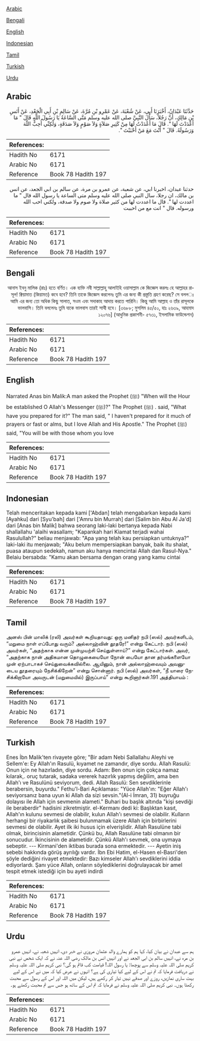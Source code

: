 [Arabic](#arabic)

[Bengali](#bengali)

[English](#english)

[Indonesian](#indonesian)

[Tamil](#tamil)

[Turkish](#turkish)

[Urdu](#urdu)

## Arabic


<div dir="rtl" lang="ar" style={{fontSize:'larger',backgroundColor:'#f8f9fa',padding:20}}>
حَدَّثَنَا عَبْدَانُ، أَخْبَرَنَا أَبِي، عَنْ شُعْبَةَ، عَنْ عَمْرِو بْنِ مُرَّةَ، عَنْ سَالِمِ بْنِ أَبِي الْجَعْدِ، عَنْ أَنَسِ بْنِ مَالِكٍ، أَنَّ رَجُلاً، سَأَلَ النَّبِيَّ صلى الله عليه وسلم مَتَّى السَّاعَةُ يَا رَسُولَ اللَّهِ قَالَ ‏"‏ مَا أَعْدَدْتَ لَهَا ‏"‏‏.‏ قَالَ مَا أَعْدَدْتُ لَهَا مِنْ كَثِيرِ صَلاَةٍ وَلاَ صَوْمٍ وَلاَ صَدَقَةٍ، وَلَكِنِّي أُحِبُّ اللَّهَ وَرَسُولَهُ‏.‏ قَالَ ‏"‏ أَنْتَ مَعَ مَنْ أَحْبَبْتَ ‏"‏‏.‏
</div>
<div style={{backgroundColor:'#f8f9fa',padding:20, marginBottom: 10}}><table> <thead> <tr> <th>References:</th> <th></th> </tr> </thead> <tbody><tr><td>Hadith No</td><td>6171</td></tr><tr><td>Arabic No</td><td>6171</td></tr><tr><td>Reference</td><td>Book 78 Hadith 197</td></tr></tbody></table></div>


<div dir="rtl" lang="ar" style={{fontSize:'larger',backgroundColor:'#f8f9fa',padding:20}}>
حدثنا عبدان، اخبرنا ابي، عن شعبة، عن عمرو بن مرة، عن سالم بن ابي الجعد، عن انس بن مالك، ان رجلا، سال النبي صلى الله عليه وسلم متى الساعة يا رسول الله قال " ما اعددت لها ". قال ما اعددت لها من كثير صلاة ولا صوم ولا صدقة، ولكني احب الله ورسوله. قال " انت مع من احببت
</div>
<div style={{backgroundColor:'#f8f9fa',padding:20, marginBottom: 10}}><table> <thead> <tr> <th>References:</th> <th></th> </tr> </thead> <tbody><tr><td>Hadith No</td><td>6171</td></tr><tr><td>Arabic No</td><td>6171</td></tr><tr><td>Reference</td><td>Book 78 Hadith 197</td></tr></tbody></table></div>

## Bengali


<div dir="rtl" lang="bn" style={{fontSize:'larger',backgroundColor:'#f8f9fa',padding:20}}>
আনাস ইবনু মালিক (রাঃ) হতে বর্ণিত। এক ব্যক্তি নবী সাল্লাল্লাহু আলাইহি ওয়াসাল্লাম কে জিজ্ঞেস করলঃ হে আল্লাহর রাসূল! ক্বিয়ামাত (কিয়ামত) কবে হবে? তিনি তাকে জিজ্ঞেস করলেনঃ তুমি এর জন্য কী প্রস্তুতি গ্রহণ করেছ? সে বলল­ঃ আমি এর জন্য তো অধিক কিছু সালাত, সওম এবং সদাকাহ আদায় করতে পারিনি। কিন্তু আমি আল্লাহ ও তাঁর রাসূলকে ভালবাসি। তিনি বললেনঃ তুমি যাকে ভালবাস তারই সাথী হবে। [৩৬৮৮; মুসলিম ৪৫/৫০, হাঃ ২৬৩৯, আহমাদ ১২০৭৬] (আধুনিক প্রকাশনী- ৫৭৩১, ইসলামিক ফাউন্ডেশন)
</div>
<div style={{backgroundColor:'#f8f9fa',padding:20, marginBottom: 10}}><table> <thead> <tr> <th>References:</th> <th></th> </tr> </thead> <tbody><tr><td>Hadith No</td><td>6171</td></tr><tr><td>Arabic No</td><td>6171</td></tr><tr><td>Reference</td><td>Book 78 Hadith 197</td></tr></tbody></table></div>

## English


<div dir="ltr" lang="en" style={{fontSize:'larger',backgroundColor:'#f8f9fa',padding:20}}>
Narrated Anas bin Malik:A man asked the Prophet (ﷺ) "When will the Hour be established O Allah's Messenger (ﷺ)?" The Prophet (ﷺ) . said, "What have you prepared for it?" The man said, " I haven't prepared for it much of prayers or fast or alms, but I love Allah and His Apostle." The Prophet (ﷺ) said, "You will be with those whom you love
</div>
<div style={{backgroundColor:'#f8f9fa',padding:20, marginBottom: 10}}><table> <thead> <tr> <th>References:</th> <th></th> </tr> </thead> <tbody><tr><td>Hadith No</td><td>6171</td></tr><tr><td>Arabic No</td><td>6171</td></tr><tr><td>Reference</td><td>Book 78 Hadith 197</td></tr></tbody></table></div>

## Indonesian


<div dir="ltr" lang="id" style={{fontSize:'larger',backgroundColor:'#f8f9fa',padding:20}}>
Telah menceritakan kepada kami ['Abdan] telah mengabarkan kepada kami [Ayahku] dari [Syu'bah] dari ['Amru bin Murrah] dari [Salim bin Abu Al Ja'd] dari [Anas bin Malik] bahwa seorang laki-laki bertanya kepada Nabi shallallahu 'alaihi wasallam; "Kapankah hari Kiamat terjadi wahai Rasulullah?" beliau menjawab: "Apa yang telah kau persiapkan untuknya?" laki-laki itu menjawab; "Aku belum mempersiapkan banyak, baik itu shalat, puasa ataupun sedekah, namun aku hanya mencintai Allah dan Rasul-Nya." Belaiu bersabda: "Kamu akan bersama dengan orang yang kamu cintai
</div>
<div style={{backgroundColor:'#f8f9fa',padding:20, marginBottom: 10}}><table> <thead> <tr> <th>References:</th> <th></th> </tr> </thead> <tbody><tr><td>Hadith No</td><td>6171</td></tr><tr><td>Arabic No</td><td>6171</td></tr><tr><td>Reference</td><td>Book 78 Hadith 197</td></tr></tbody></table></div>

## Tamil


<div dir="ltr" lang="ta" style={{fontSize:'larger',backgroundColor:'#f8f9fa',padding:20}}>
அனஸ் பின் மாலிக் (ரலி) அவர்கள் கூறியதாவது: ஒரு மனிதர் நபி (ஸல்) அவர்களிடம், “மறுமை நாள் எப்போது வரும்? அல்லாஹ்வின் தூதரே!” என்று கேட்டார். நபி (ஸல்) அவர்கள், “அதற்காக என்ன முன்முயற்சி செய்துள்ளாய்?” என்று கேட்டார்கள். அவர், “அதற்காக நான் அதிகமான தொழுகையையோ நோன் பையோ தான தர்மங்களையோ முன் ஏற்பாடாகச் செய்துவைக்கவில்லை. ஆயினும், நான் அல்லாஹ்வையும் அவனுடைய தூதரையும் நேசிக்கிறேன்” என்று சொன்னார். நபி (ஸல்) அவர்கள், “நீ யாரை நேசிக்கிறாயோ அவருடன் (மறுமையில்) இருப்பாய்” என்று கூறினார்கள்.191 அத்தியாயம் :
</div>
<div style={{backgroundColor:'#f8f9fa',padding:20, marginBottom: 10}}><table> <thead> <tr> <th>References:</th> <th></th> </tr> </thead> <tbody><tr><td>Hadith No</td><td>6171</td></tr><tr><td>Arabic No</td><td>6171</td></tr><tr><td>Reference</td><td>Book 78 Hadith 197</td></tr></tbody></table></div>

## Turkish


<div dir="ltr" lang="tr" style={{fontSize:'larger',backgroundColor:'#f8f9fa',padding:20}}>
Enes İbn Malik'ten rivayete göre; "Bir adam Nebi Sallallahu Aleyhi ve Sellem'e: Ey Allah'ın Rasulü, kıyamet ne zamandır, diye sordu. Allah Rasulü: Onun için ne hazırladın, diye sordu. Adam: Ben onun için çokça namaz kılarak,. oruç tutarak, sadaka vererek hazırlık yapmış değilim, ama ben Allah'ı ve Rasulünü seviyorum, dedi. Allah Rasulü: Sen sevdiklerinle berabersin, buyurdu." Fethu'l-Bari Açıklaması: "Yüce Allah'ın: "Eğer Allah'ı seviyorsanız bana uyun ki Allah da sizi sevsin."(Al-i İmran, 31) buyruğu dolayısı ile Allah için sevmenin alameti." Buhari bu başlık altında "kişi sevdiği ile beraberdir" hadisini zikretmiştir. el-Kermanı dedi ki: Başlıktan kasıt, Allah'ın kulunu sevmesi de olabilir, kulun Allah'ı sevmesi de olabilir. Kulların herhangi bir riyakarlık şaibesi bulunmamak üzere Allah için birbirlerini sevmesi de olabilir. Ayet ilk iki husus için elverişlidir. Allah Rasulüne tabi olmak, birincisinin alametidir. Çünkü bu, Allah Rasulüne tabi olmanın bir sonucudur. İkincisinin de alametidir. Çünkü Allah'ı sevmek, ona uymaya sebeptir. --- Kirmani'den iktibas burada sona ermektedir. --- Ayetin iniş sebebi hakkında görüş ayrılığı vardır. İbn Ebi Hatim, el-Hasen el-Basri'den şöyle dediğini rivayet etmektedir: Bazı kimseler Allah'ı sevdiklerini iddia ediyorlardı. Şanı yüce Allah, onların söylediklerini doğrulayacak bir amel tespit etmek istediği için bu ayeti indirdi
</div>
<div style={{backgroundColor:'#f8f9fa',padding:20, marginBottom: 10}}><table> <thead> <tr> <th>References:</th> <th></th> </tr> </thead> <tbody><tr><td>Hadith No</td><td>6171</td></tr><tr><td>Arabic No</td><td>6171</td></tr><tr><td>Reference</td><td>Book 78 Hadith 197</td></tr></tbody></table></div>

## Urdu


<div dir="rtl" lang="ur" style={{fontSize:'larger',backgroundColor:'#f8f9fa',padding:20}}>
ہم سے عبدان نے بیان کیا، کہا ہم کو ہمارے والد عثمان مروزی نے خبر دی، انہیں شعبہ نے، انہیں عمرو بن مرہ نے، انہیں سالم بن ابی الجعد نے اور انہیں انس بن مالک رضی اللہ عنہ نے کہ ایک شخص نے نبی کریم صلی اللہ علیہ وسلم سے پوچھا: یا رسول اللہ! قیامت کب قائم ہو گی؟ نبی کریم صلی اللہ علیہ وسلم نے دریافت فرمایا کہ تم نے اس کے لیے کیا تیاری کی ہے؟ انہوں نے عرض کیا کہ میں نے اس کے لیے بہت ساری نمازیں، روزے اور صدقے نہیں تیار کر رکھے ہیں، لیکن میں اللہ اور اس کے رسول سے محبت رکھتا ہوں۔ نبی کریم صلی اللہ علیہ وسلم نے فرمایا کہ تم اس کے ساتھ ہو جس سے تم محبت رکھتے ہو۔
</div>
<div style={{backgroundColor:'#f8f9fa',padding:20, marginBottom: 10}}><table> <thead> <tr> <th>References:</th> <th></th> </tr> </thead> <tbody><tr><td>Hadith No</td><td>6171</td></tr><tr><td>Arabic No</td><td>6171</td></tr><tr><td>Reference</td><td>Book 78 Hadith 197</td></tr></tbody></table></div>